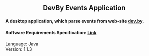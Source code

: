 ## <p align="center">DevBy Events Application</p>
#### A desktop application, which parse events from web-site [dev.by](https://dev.by).
#### Software Requirements Specification: [Link](https://github.com/Archeex/DevBy-Events-Parser/blob/master/documentation/SRS.md)
Language: Java  
Version: 1.1.3
